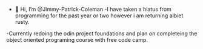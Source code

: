 - 👋 Hi, I’m @Jimmy-Patrick-Coleman
-I have taken a hiatus from programming for the past year or two however i am returning albiet rusty.

-Currently redoing the odin project foundations and plan on completeing the object oriented programing course with free code camp.

<!---
Jimmy-Patrick-Coleman/Jimmy-Patrick-Coleman is a ✨ special ✨ repository because its `README.md` (this file) appears on your GitHub profile.
You can click the Preview link to take a look at your changes.
--->
